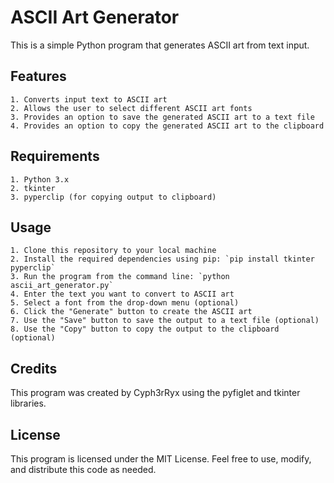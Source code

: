 # ASCII Art Generator

This is a simple Python program that generates ASCII art from text input.


## Features

    1. Converts input text to ASCII art
    2. Allows the user to select different ASCII art fonts
    3. Provides an option to save the generated ASCII art to a text file
    4. Provides an option to copy the generated ASCII art to the clipboard

## Requirements

    1. Python 3.x
    2. tkinter
    3. pyperclip (for copying output to clipboard)

## Usage

    1. Clone this repository to your local machine
    2. Install the required dependencies using pip: `pip install tkinter pyperclip`
    3. Run the program from the command line: `python ascii_art_generator.py`
    4. Enter the text you want to convert to ASCII art
    5. Select a font from the drop-down menu (optional)
    6. Click the "Generate" button to create the ASCII art
    7. Use the "Save" button to save the output to a text file (optional)
    8. Use the "Copy" button to copy the output to the clipboard (optional)

## Credits

This program was created by Cyph3rRyx using the pyfiglet and tkinter libraries.


## License

This program is licensed under the MIT License. Feel free to use, modify, and distribute this code as needed.
